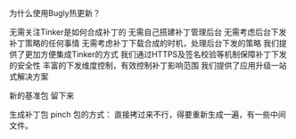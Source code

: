 为什么使用Bugly热更新？

无需关注Tinker是如何合成补丁的
无需自己搭建补丁管理后台
无需考虑后台下发补丁策略的任何事情
无需考虑补丁下载合成的时机，处理后台下发的策略
我们提供了更加方便集成Tinker的方式
我们通过HTTPS及签名校验等机制保障补丁下发的安全性
丰富的下发维度控制，有效控制补丁影响范围
我们提供了应用升级一站式解决方案

新的基准包 留下来


生成补丁包 pinch 包的方式： 直接拷过来不行，得要重新生成一遍，有一些中间文件。